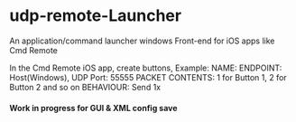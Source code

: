 # udp-remote-Launcher
An application/command launcher windows Front-end for iOS apps like Cmd Remote

In the Cmd Remote iOS app, create buttons, Example:
  NAME: <any>
  ENDPOINT: Host(Windows), UDP Port: 55555
  PACKET CONTENTS: 1 for Button 1, 2 for Button 2 and so on
  BEHAVIOUR: Send 1x
  
#### Work in progress for GUI & XML config save ###
